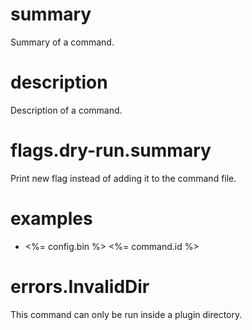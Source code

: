 # summary

Summary of a command.

# description

Description of a command.

# flags.dry-run.summary

Print new flag instead of adding it to the command file.

# examples

- <%= config.bin %> <%= command.id %>

# errors.InvalidDir

This command can only be run inside a plugin directory.
